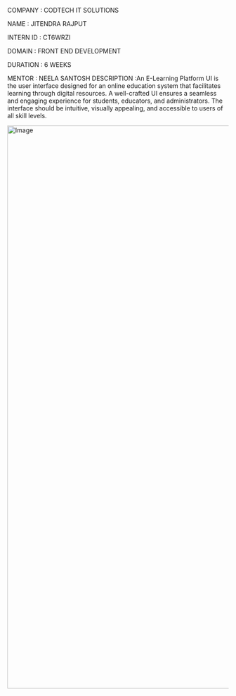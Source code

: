 COMPANY : CODTECH IT SOLUTIONS

NAME : JITENDRA RAJPUT

INTERN ID : CT6WRZI

DOMAIN : FRONT END DEVELOPMENT

DURATION : 6 WEEKS

MENTOR : NEELA SANTOSH
DESCRIPTION :An E-Learning Platform UI is the user interface designed for an online education system that facilitates learning through digital resources. A well-crafted UI ensures a seamless and engaging experience for students, educators, and administrators. The interface should be intuitive, visually appealing, and accessible to users of all skill levels.

<img width="1280" alt="Image" src="https://github.com/user-attachments/assets/f0732f55-e9b1-4004-8e85-9afe71ed8e72" />

